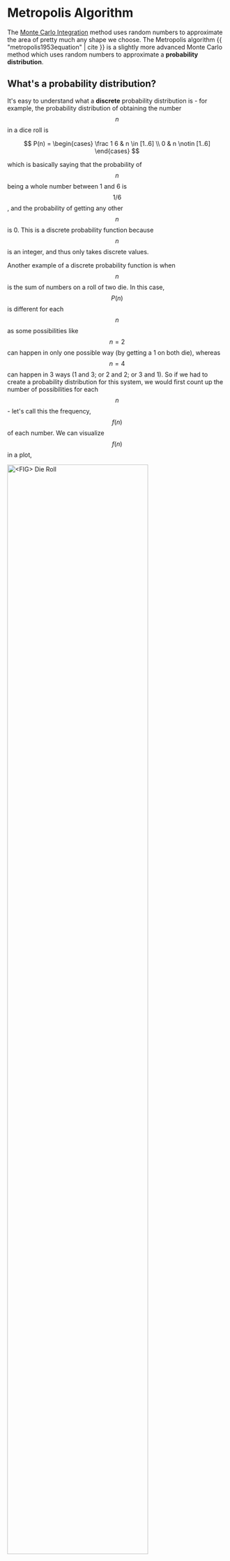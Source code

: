 # Metropolis Algorithm

The [Monte Carlo Integration](../monte_carlo_integration/monte_carlo_integration.html) method uses random numbers to approximate the area of pretty much any shape we choose. The Metropolis algorithm {{ "metropolis1953equation" | cite }} is a slightly more advanced Monte Carlo method which uses random numbers to approximate a __probability distribution__.

## What's a probability distribution?

It's easy to understand what a __discrete__ probability distribution is - for example, the probability distribution of obtaining the number $$n$$ in a dice roll is

$$
P(n) = \begin{cases}
			\frac 1 6 & n \in [1..6] \\
			0         & n \notin [1..6] 
		\end{cases}
$$

which is basically saying that the probability of $$n$$ being a whole number between 1 and 6 is $$1/6$$, and the probability of getting any other $$n$$ is 0. This is a discrete probability function because $$n$$ is an integer, and thus only takes discrete values. 

Another example of a discrete probability function is when $$n$$ is the sum of numbers on a roll of two die. In this case, $$P(n)$$  is different for each $$n$$ as some possibilities like $$n=2$$ can happen in only one possible way (by getting a 1 on both die), whereas $$n=4$$ can happen in 3 ways (1 and 3; or 2 and 2; or 3 and 1). So if we had to create a probability distribution for this system, we would first count up the number of possibilities for each $$n$$ - let's call this the frequency, $$f(n)$$ of each number. We can visualize $$f(n)$$ in a plot,

<p>
	<img class="center" src="res/die_roll.png" alt="<FIG> Die Roll" style="width:80%"/>
</p>

The above is NOT the probability $$P(n)$$ that we are after - because we know that the sum of all probabilities should be 1, which clearly isn't the case for $$f(n)$$. But we can just get that by dividing $$f(n)$$ by the _total_ number of possibilities, $$N$$. For two die, that is $$N = 6 \times 6 = 36$$, but we could also express it as the _sum of all frequencies_,

$$
N = \sum_n f(n)
$$

which would equal to 36 in this case. So, by dividing $$f(n)$$ by $$\sum_n f(n)$$ we get our target probability distribution, $$P(n)$$. This process is called __normalization__ and is crucial for determining almost any probability distribution. So in general, if we have the function $$f(n)$$, we can get the probability as

$$
P(n) = \frac{f(n)}{\displaystyle\sum_{n} f(n)}
$$

Note that $$f(n)$$ does not necessarily have to be the frequency of $$n$$ - it could really be any function which is _proportional_ to $$P(n)$$, and the above definition of $$P(n)$$ would still hold. And it's easy to check that the sum is now equal to 1, since

$$
\sum_n P(n) = \frac{\displaystyle\sum_{n}f(n)}{\displaystyle\sum_{n} f(n)} = 1
$$

Once we have the probability function $$P(n)$$, we can calculate all sorts of probabilites. For example, the probability that $$n$$ will be between two integers $$a$$ and $$b$$ inclusive is simply the sum of the probabilities for each value of $$n$$ in that range, i.e.,

$$
Probability(a \leq n \leq b) = \sum_{n=a}^{b} P(n)
$$

### A Probability Density Function

What if instead of a discrete variable $$n$$, we had a continuous one, like temperature or weight? In that case, it doesn't make sense to ask what the probability is of $$x$$ being _exactly_ a particular number - there are infinite possible real numbers, after all, so the probability of $$x$$ being exactly any one of them is essentially zero! But it _does_ make sense to ask what the probability is that $$x$$ will be between a certain range of values. For example, one might say that there is 50% chance that the temperature tomorrow noon will be between 5 and 15, or 5% chance that it will be between 16 and 16.5. But how do we put all that information, for every possible range, in a single function? The answer is to use a __probability density function__. 

 What does that mean? Well, suppose $$x$$ is a continous quantity, and we have a probability density function, $$P(x)$$ which looks like

<p>
	<img class="center" src="res/probability_density.png" alt="<FIG> probability density" style="width:80%"/>
</p>

Now imagine that the thin sliver in the diagram, placed at $$x=x_0$$ and with a width of $$dx$$, is really, really thin - infinitesimally thin, to be precise. In that case, the probability that the value of $$x$$ will be in the range $$ x_0 \lt x \lt x_0 + dx $$, is given by

$$
Probability(x_0 \leq x \leq x_0 + dx) = P(x)dx
$$

So strictly speaking, it is not $$P(x)$$ which is the probability, but rather the quantity $$P(x)dx$$. That is why we call $$P(x)$$ the probability density at $$x$$, and the actual probability is only defined for ranges of $$x$$. But what about for large ranges of $$x$$, which are not infinitesimal? We do exactly what we did for the discrete case - sum up all the individual probabilities for each possible values over the range of values. And what do we call a sum over a continuous variable? Why, an integral, of course! Who knew calculus would come in handy one day? And so we have,

$$
Probability(a \leq x \leq b ) = \int_a^b P(x)dx
$$

And the fact that all probabilities must sum to 1 translates to

$$
\int_D P(x)dx = 1
$$

where $$D$$ denotes the __domain__ of $$P(x)$$, i.e., the entire range of possible values of $$x$$ for which $$P(x)$$ is defined. 
 
## Normalization of a Density Function

Just like in the discrete case, we often first calculate some density or frequency function $$f(x)$$, which is NOT $$P(x)$$, but proportional to it. We can get the probability density function by normalizing it in a similar way, except that we integrate instead of sum:

$$
P(\mathbf{x}) = \frac{f(\mathbf{x})}{\int_D f(\mathbf{x})d\mathbf{x}}
$$

For example, consider the __normal distribution function__, 

$$
f(x) = e^{-x^2}
$$

which is defined for all real numbers $$x$$. We first integrate it (or do a quick google search) to get

$$
N = \int_{-\infty}^{\infty} e^{-x^2} dx = \sqrt{\pi}
$$

and so we have

$$
P(x) = \frac{1}{N} e^{-x^2} = \frac{1}{\sqrt{\pi}} e^{-x^2}
$$

which satisfies all properties of a probability density function (integrating to 1 and always positive).

## Metropolis

What's really powerful about this approach is that you don't need to know the probability function itself - you just need a function which is _proportional_ to it. 

Why is this helpful? Well, we often have probability functions of the following form:

$$
P(\mathbf{x}) = \frac{f(\mathbf{x})}{\int_D f(\mathbf{x})d\mathbf{x}}
$$

where $$D$$ is the domain of $$P(\mathbf{x})$$, i.e., all possible values of the coordinates $$\mathbf{x}$$ for which $$P(\mathbf{x})$$ is defined. 

It's often easy for us to know $$f(x)$$. But the integral in the denominator can be quite difficult to calculate, even numerically.
This is especially true when the coordinates ($$\mathbf{x}$$) are multidimensional, and $$f(\mathbf{x})$$ is an expensive calculation. One example use case is a multidimensional physical system with energy $$E(\mathbf{x})$$, for which we know that $$f(x) = e^{-E(\mathbf{x})}$$, but $$P(x)$$ is almost always impossible to calculate. 

## A Random Walk in One Dimension

The Metropolis Algorithm is very similar to a random walk, so let's first see how we can get a distribution from a random walk.

<p>
	<img class="center" src="res/animated_random_walk.gif" alt="<FIG> random walk in 1D" style="width:80%"/>
</p>

The dot in the figure above is a "walker", whose initial position is $$x=0$$. The step size, $$g$$, is a random number in the interval $$(-1, 1)$$. To get the next position of the walker, we simply generate $$g$$ and add it to the current position. To get a distribution of $$x$$ from this walk, we can divide the domain into discrete locations or "bins" and count how often the walker visits each bin. Each time it visits a bin, the frequency for that bin goes up by one. Over many iterations, we get a frequency distribution of $$x$$. 

## A Random Walk With an Acceptance Criterion

The Metropolis algorithm works in a similar way to the random walk, but differs crucially in one way - after choosing a random step for the walker, a decision is made about whether to __accept__  or __reject__ the step based on the function $$f(x)$$. To understand how this works, let's call $$x_t$$ the position before the step, and $$x'$$ the position after it. We then define the probability of __accepting the step__ to be

$$
A = \min \left(\frac{f(x')}{f(x_t)}, 1\right)
$$

The $$\min$$ function above implies that $$A=1$$ if $$f(x') \gt f(x_t)$$, which means that the move will __always__ be accepted if it is toward a higher probability position. Otherwise, it will be accepted with a probability of $$f(x') / f(x_t)$$. If we create a histogram of this walk for some arbitrary target function $$P(x)$$, we can see from the figure below that the frequency starts to look very much like it after many iterations! 

<p>
	<img class="center" src="res/animated_metropolis.gif" alt="<FIG> Metropolis Walk in 1D" style="width:80%"/>
</p>

## The Algorithm for a One Dimensional Example

### The Initial Setup

Let our target distribution be
$$
P(x) = \frac{f(x)}{\int_{-10}^{10} f(x)}
$$

where $$f(x)$$ is the function we know and is given by
$$
f(x) = 10e^{-4(x+4)^2} + 3e^{-0.2(x+1)^2} + e^{-2(x-5)^2}
$$

The code for defining this function is given below.

{% method %}
{% sample lang="py" %}
[import:4-15, lang:"python"](code/python/metropolis.py)
{% endmethod %}

Since this is an easy function to integrate, and hence get our target distribution $$P(x)$$ directly,  we can use it to verify the Metropolis algorithm. The plot of $$P(x)$$ in the figure below shows three different peaks of varying width and height, with some overlap as well.

<p>
	<img class="center" src="res/plot_of_P.png" alt="<FIG> Plot of P(x)" style="width:80%"/>
</p>

Next, we define our walker's symmetric step generating function. As in the random walk example, we will use a random number in the interval $$(-1,1)$$

{% method %}
{% sample lang="py" %}
[import:17-19, lang:"python"](code/python/metropolis.py)
{% endmethod %}

Finally, we choose the domain of $$x$$, and an initial point for $$ x_0 $$ ($$x_t$$ at $$t = 0$$) chosen randomly from the domain of $$x$$.

{% method %}
{% sample lang="py" %}
[import:32-33, lang:"python"](code/python/metropolis.py)
{% endmethod %}

### How to Iterate 

1. Generate new proposed position $$x' = x_t + g$$
2. Calculate the acceptance probability, 
$$
A = \min\left(1, \frac{f(x')}{f(x_t)}\right)
$$
3. Accept or reject:
	* Generate a random number $$u$$ between $$0$$ and $$1$$.
    * If $$ u \leq A $$, then __accept__ move, and set new position, $$x_{t+1} = x' $$
    * Otherwise, __reject__ move, and set new position to current, $$x_{t+1} = x_t $$
4. Increment $$t \rightarrow t + 1$$ and repeat from step 1.

The code for steps 1 to 3 is:

{% method %}
{% sample lang="py" %}
[import:21-29, lang:"python"](code/python/metropolis.py)
{% endmethod %}

The following plot shows the result of running the algorithm for different numbers of iterations ($$N$$), with the same initial position. The histograms are normalized so that they integrate to 1. We can see the convergence toward $$P(x)$$ as we increase $$N$$.

<p>
	<img class="center" src="res/multiple_histograms.png" alt="<FIG> multiple histograms" style="width:80%"/>
</p>


## Example Code
The following code puts everything together, and runs Metropolis algorithm for $$N$$ steps. All the positions visited by the algorithm are then written to a file, which can be later read and fed into a histogram or other density calculating scheme. 

{% method %}
{% sample lang="py" %}
[import, lang:"python"](code/python/metropolis.py)
{% endmethod %}


## Things to consider 

### Any symmetric function can be used to generate the step

So far the function $$g$$ we used for  generating the next step is a random number in the interval $$(-1,1)$$. However, this can be any function symmetric about $$0$$ for the above algorithm to work. For example, it can be a number randomly from a list of numbers like $$[ -3, -1, -1, +1, +1, +3]$$. In higher dimensions, the function should be symmetric in all directions, such as multidimensional Gaussian function. However, the choice of $$g$$ can affect how quickly the target distribution is achieved. The optimal choice for $$g$$ is not a trivial problem, and depends on the nature of the target distribution, and what you're interested in.


### A runaway walker

In the example above, the probability decays very quickly as $$\left|x\right| \rightarrow \infty$$. But sometimes, the function can flatten out and decay more slowly, so that the acceptance probability is always close to 1. This means it will behave a lot like a random walker in those regions, and may drift away and get lost! So it is a good idea to apply some boundaries beyond which $$f(x)$$ will simply drop to zero.



<script>
MathJax.Hub.Queue(["Typeset",MathJax.Hub]);
</script>

### Bibliography

{% references %} {% endreferences %}

## License

##### Code Examples

The code examples are licensed under the MIT license (found in [LICENSE.md](https://github.com/algorithm-archivists/algorithm-archive/blob/master/LICENSE.md)).


##### Images/Graphics
- The animation "[Animated Random Walk](res/animated_random_walk.gif)" was created by [K. Shudipto Amin](https://github.com/shudipto-amin) and is licensed under the [Creative Commons Attribution-ShareAlike 4.0 International License](https://creativecommons.org/licenses/by-sa/4.0/legalcode).

- The animation "[Animated Metropolis](res/animated_metropolis.gif)" was created by [K. Shudipto Amin](https://github.com/shudipto-amin) and is licensed under the [Creative Commons Attribution-ShareAlike 4.0 International License](https://creativecommons.org/licenses/by-sa/4.0/legalcode).

- The image "[Plot of P(x)](res/plot_of_P.png)" was created by [K. Shudipto Amin](https://github.com/shudipto-amin) and is licensed under the [Creative Commons Attribution-ShareAlike 4.0 International License](https://creativecommons.org/licenses/by-sa/4.0/legalcode).

- The image "[Multiple Histograms](res/multiple_histograms.png)" was created by [K. Shudipto Amin](https://github.com/shudipto-amin) and is licensed under the [Creative Commons Attribution-ShareAlike 4.0 International License](https://creativecommons.org/licenses/by-sa/4.0/legalcode).

##### Text

The text of this chapter was written by [K. Shudipto Amin](https://github.com/shudipto-amin) and is licensed under the [Creative Commons Attribution-ShareAlike 4.0 International License](https://creativecommons.org/licenses/by-sa/4.0/legalcode).

[<p><img  class="center" src="../cc/CC-BY-SA_icon.svg" /></p>](https://creativecommons.org/licenses/by-sa/4.0/)

##### Pull Requests

After initial licensing ([#560](https://github.com/algorithm-archivists/algorithm-archive/pull/560)), the following pull requests have modified the text or graphics of this chapter:
- none
